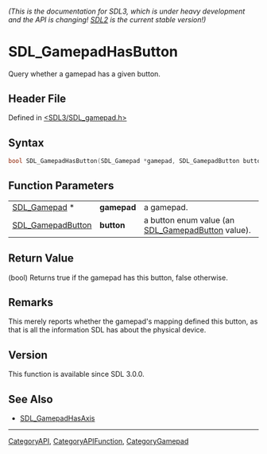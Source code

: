 ###### (This is the documentation for SDL3, which is under heavy development and the API is changing! [SDL2](https://wiki.libsdl.org/SDL2/) is the current stable version!)
# SDL_GamepadHasButton

Query whether a gamepad has a given button.

## Header File

Defined in [<SDL3/SDL_gamepad.h>](https://github.com/libsdl-org/SDL/blob/main/include/SDL3/SDL_gamepad.h)

## Syntax

```c
bool SDL_GamepadHasButton(SDL_Gamepad *gamepad, SDL_GamepadButton button);
```

## Function Parameters

|                                        |             |                                                                        |
| -------------------------------------- | ----------- | ---------------------------------------------------------------------- |
| [SDL_Gamepad](SDL_Gamepad) *           | **gamepad** | a gamepad.                                                             |
| [SDL_GamepadButton](SDL_GamepadButton) | **button**  | a button enum value (an [SDL_GamepadButton](SDL_GamepadButton) value). |

## Return Value

(bool) Returns true if the gamepad has this button, false otherwise.

## Remarks

This merely reports whether the gamepad's mapping defined this button, as
that is all the information SDL has about the physical device.

## Version

This function is available since SDL 3.0.0.

## See Also

- [SDL_GamepadHasAxis](SDL_GamepadHasAxis)

----
[CategoryAPI](CategoryAPI), [CategoryAPIFunction](CategoryAPIFunction), [CategoryGamepad](CategoryGamepad)

